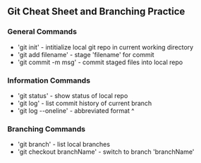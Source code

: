 ## Git Cheat Sheet and Branching Practice

### General Commands
* 'git init' - intitialize local git repo in current working directory
* 'git add filename' - stage 'filename' for commit
* 'git commit -m msg' - commit staged files into local repo

### Information Commands
* 'git status' - show status of local repo
* 'git log' - list commit history of current branch
* 'git log --oneline' - abbreviated format ^

### Branching Commands
* 'git branch' - list local branches
* 'git checkout branchName' - switch to branch 'branchName'
